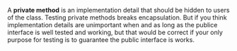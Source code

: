 A **private method** is an implementation detail that should be hidden to users of the class. Testing private methods breaks encapsulation. But if you think implementation details are unimportant when and as long as the publice interface is well tested and working, but that would be correct if your only purpose for testing is to guarantee the public interface is works. 